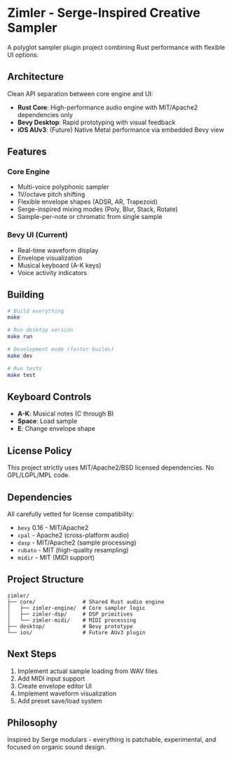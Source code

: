 # Zimler - Serge-Inspired Creative Sampler

A polyglot sampler plugin project combining Rust performance with flexible UI options.

## Architecture

Clean API separation between core engine and UI:
- **Rust Core**: High-performance audio engine with MIT/Apache2 dependencies only
- **Bevy Desktop**: Rapid prototyping with visual feedback
- **iOS AUv3**: (Future) Native Metal performance via embedded Bevy view

## Features

### Core Engine
- Multi-voice polyphonic sampler
- 1V/octave pitch shifting
- Flexible envelope shapes (ADSR, AR, Trapezoid)
- Serge-inspired mixing modes (Poly, Blur, Stack, Rotate)
- Sample-per-note or chromatic from single sample

### Bevy UI (Current)
- Real-time waveform display
- Envelope visualization
- Musical keyboard (A-K keys)
- Voice activity indicators

## Building

```bash
# Build everything
make

# Run desktop version
make run

# Development mode (faster builds)
make dev

# Run tests
make test
```

## Keyboard Controls

- **A-K**: Musical notes (C through B)
- **Space**: Load sample
- **E**: Change envelope shape

## License Policy

This project strictly uses MIT/Apache2/BSD licensed dependencies. No GPL/LGPL/MPL code.

## Dependencies

All carefully vetted for license compatibility:
- `bevy` 0.16 - MIT/Apache2
- `cpal` - Apache2 (cross-platform audio)
- `dasp` - MIT/Apache2 (sample processing)
- `rubato` - MIT (high-quality resampling)
- `midir` - MIT (MIDI support)

## Project Structure

```
zimler/
├── core/               # Shared Rust audio engine
│   ├── zimler-engine/  # Core sampler logic
│   ├── zimler-dsp/     # DSP primitives
│   └── zimler-midi/    # MIDI processing
├── desktop/            # Bevy prototype
└── ios/                # Future AUv3 plugin
```

## Next Steps

1. Implement actual sample loading from WAV files
2. Add MIDI input support
3. Create envelope editor UI
4. Implement waveform visualization
5. Add preset save/load system

## Philosophy

Inspired by Serge modulars - everything is patchable, experimental, and focused on organic sound design.